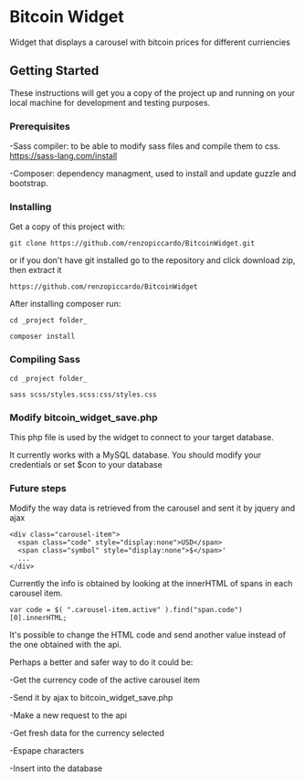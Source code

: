 # Bitcoin Widget

Widget that displays a carousel with bitcoin prices for different curriencies

## Getting Started

These instructions will get you a copy of the project up and running on your local machine for development and testing purposes. 

### Prerequisites

-Sass compiler: to be able to modify sass files and compile them to css. https://sass-lang.com/install

-Composer: dependency managment, used to install and update guzzle and bootstrap.


### Installing

Get a copy of this project with:

```
git clone https://github.com/renzopiccardo/BitcoinWidget.git
```

or if you don't have git installed go to the repository and click download zip, then extract it
```
https://github.com/renzopiccardo/BitcoinWidget
```

After installing composer run:

```
cd _project folder_
```

```
composer install
```

### Compiling Sass

```
cd _project folder_
```

```
sass scss/styles.scss:css/styles.css
```

### Modify bitcoin_widget_save.php 

This php file is used by the widget to connect to your target database. 

It currently works with a MySQL database. You should modify your credentials or set $con to your database

### Future steps

Modify the way data is retrieved from the carousel and sent it by jquery and ajax

```
<div class="carousel-item">
  <span class="code" style="display:none">USD</span>
  <span class="symbol" style="display:none">$</span>'
  ...
</div>
```

Currently the info is obtained by looking at the innerHTML of spans in each carousel item. 

```
var code = $( ".carousel-item.active" ).find("span.code")[0].innerHTML;
```

It's possible to change the HTML code and send another value instead of the one obtained with the api.

Perhaps a better and safer way to do it could be:

-Get the currency code of the active carousel item

-Send it by ajax to bitcoin_widget_save.php

-Make a new request to the api

-Get fresh data for the currency selected

-Espape characters

-Insert into the database
